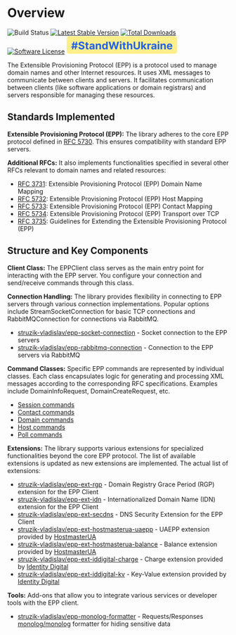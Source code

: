 # Overview

![Build Status](https://github.com/struzik-vladislav/epp-client/actions/workflows/ci.yml/badge.svg?branch=master)
[![Latest Stable Version](https://img.shields.io/github/v/release/struzik-vladislav/epp-client?sort=semver&style=flat-square)](https://packagist.org/packages/struzik-vladislav/epp-client)
[![Total Downloads](https://img.shields.io/packagist/dt/struzik-vladislav/epp-client?style=flat-square)](https://packagist.org/packages/struzik-vladislav/epp-client/stats)
[![Software License](https://img.shields.io/badge/license-MIT-brightgreen.svg?style=flat-square)](LICENSE)
[![StandWithUkraine](https://raw.githubusercontent.com/vshymanskyy/StandWithUkraine/main/badges/StandWithUkraine.svg)](https://github.com/vshymanskyy/StandWithUkraine/blob/main/docs/README.md)

The Extensible Provisioning Protocol (EPP) is a protocol used to manage domain names and other Internet resources. It uses XML messages to communicate between clients and servers.  It facilitates communication between clients (like software applications or domain registrars) and servers responsible for managing these resources.

## Standards Implemented
**Extensible Provisioning Protocol (EPP):** The library adheres to the core EPP protocol defined in [RFC 5730](https://tools.ietf.org/html/rfc5730). This ensures compatibility with standard EPP servers.

**Additional RFCs:** It also implements functionalities specified in several other RFCs relevant to domain names and related resources:
* [RFC 3731](https://tools.ietf.org/html/rfc3731): Extensible Provisioning Protocol (EPP) Domain Name Mapping
* [RFC 5732](https://tools.ietf.org/html/rfc5732): Extensible Provisioning Protocol (EPP) Host Mapping
* [RFC 5733](https://tools.ietf.org/html/rfc5733): Extensible Provisioning Protocol (EPP) Contact Mapping
* [RFC 5734](https://tools.ietf.org/html/rfc5734): Extensible Provisioning Protocol (EPP) Transport over TCP
* [RFC 3735](https://tools.ietf.org/html/rfc3735): Guidelines for Extending the Extensible Provisioning Protocol (EPP)

## Structure and Key Components
**Client Class:** The EPPClient class serves as the main entry point for interacting with the EPP server. You configure your connection and send/receive commands through this class.

**Connection Handling:** The library provides flexibility in connecting to EPP servers through various connection implementations. Popular options include StreamSocketConnection for basic TCP connections and RabbitMQConnection for connections via RabbitMQ.
* [struzik-vladislav/epp-socket-connection](https://github.com/struzik-vladislav/epp-socket-connection) - Socket connection to the EPP servers
* [struzik-vladislav/epp-rabbitmq-connection](https://github.com/struzik-vladislav/epp-rabbitmq-connection) - Connection to the EPP servers via RabbitMQ

**Command Classes:** Specific EPP commands are represented by individual classes. Each class encapsulates logic for generating and processing XML messages according to the corresponding RFC specifications. Examples include DomainInfoRequest, DomainCreateRequest, etc.
* [Session commands](session-commands.md)
* [Contact commands](contact-commands.md) 
* [Domain commands](domain-commands.md)
* [Host commands](host-commands.md)
* [Poll  commands](poll-commands.md)

**Extensions:** The library supports various extensions for specialized functionalities beyond the core EPP protocol. The list of available extensions is updated as new extensions are implemented. The actual list of extensions:
* [struzik-vladislav/epp-ext-rgp](https://github.com/struzik-vladislav/epp-ext-rgp) - Domain Registry Grace Period (RGP) extension for the EPP Client
* [struzik-vladislav/epp-ext-idn](https://github.com/struzik-vladislav/epp-ext-idn) - Internationalized Domain Name (IDN) extension for the EPP Client
* [struzik-vladislav/epp-ext-secdns](https://github.com/struzik-vladislav/epp-ext-secdns) - DNS Security Extension for the EPP Client
* [struzik-vladislav/epp-ext-hostmasterua-uaepp](https://github.com/struzik-vladislav/epp-ext-hostmasterua-uaepp) - UAEPP extension provided by [HostmasterUA](https://hostmaster.ua/)
* [struzik-vladislav/epp-ext-hostmasterua-balance](https://github.com/struzik-vladislav/epp-ext-hostmasterua-balance) - Balance extension provided by [HostmasterUA](https://hostmaster.ua/)
* [struzik-vladislav/epp-ext-iddigital-charge](https://github.com/struzik-vladislav/epp-ext-iddigital-charge) - Charge extension provided by [Identity Digital](https://www.identity.digital/)
* [struzik-vladislav/epp-ext-iddigital-kv](https://github.com/struzik-vladislav/epp-ext-iddigital-kv) - Key-Value extension provided by [Identity Digital](https://www.identity.digital/)

**Tools:** Add-ons that allow you to integrate various services or developer tools with the EPP client.
* [struzik-vladislav/epp-monolog-formatter](https://github.com/struzik-vladislav/epp-monolog-formatter) - Requests/Responses [monolog/monolog](https://github.com/Seldaek/monolog) formatter for hiding sensitive data  
